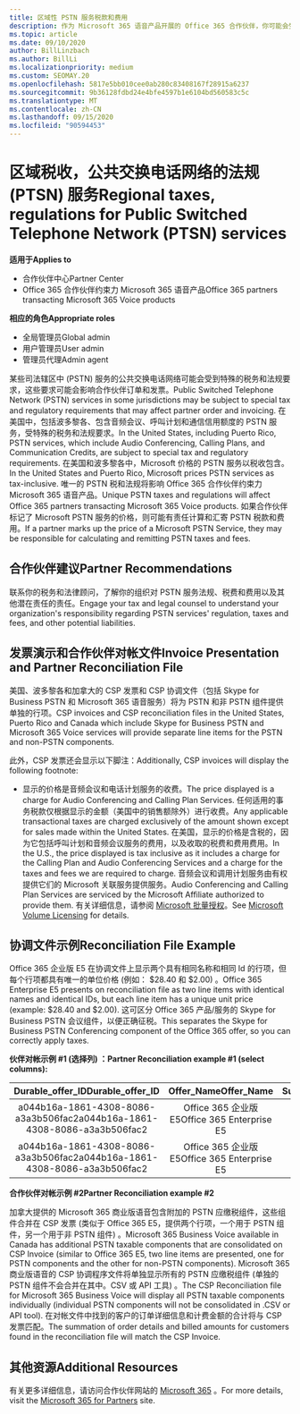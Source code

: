 ```yaml
---
title: 区域性 PSTN 服务税款和费用
description: 作为 Microsoft 365 语音产品开展的 Office 365 合作伙伴，你可能会受到 PSTN 服务的区域性、费用或法规要求。
ms.topic: article
ms.date: 09/10/2020
author: BillLinzbach
ms.author: BillLi
ms.localizationpriority: medium
ms.custom: SEOMAY.20
ms.openlocfilehash: 5817e5bb010cee0ab280c83408167f28915a6237
ms.sourcegitcommit: 9b36128fdbd24e4bfe4597b1e6104bd560583c5c
ms.translationtype: MT
ms.contentlocale: zh-CN
ms.lasthandoff: 09/15/2020
ms.locfileid: "90594453"
---
```

# <a name="regional-taxes-regulations-for-public-switched-telephone-network-ptsn-services"></a><span data-ttu-id="dcd09-103">区域税收，公共交换电话网络的法规 (PTSN) 服务</span><span class="sxs-lookup"><span data-stu-id="dcd09-103">Regional taxes, regulations for Public Switched Telephone Network (PTSN) services</span></span>

<span data-ttu-id="dcd09-104">**适用于**</span><span class="sxs-lookup"><span data-stu-id="dcd09-104">**Applies to**</span></span>

- <span data-ttu-id="dcd09-105">合作伙伴中心</span><span class="sxs-lookup"><span data-stu-id="dcd09-105">Partner Center</span></span>
- <span data-ttu-id="dcd09-106">Office 365 合作伙伴约束力 Microsoft 365 语音产品</span><span class="sxs-lookup"><span data-stu-id="dcd09-106">Office 365 partners transacting Microsoft 365 Voice products</span></span>

<span data-ttu-id="dcd09-107">**相应的角色**</span><span class="sxs-lookup"><span data-stu-id="dcd09-107">**Appropriate roles**</span></span>
-    <span data-ttu-id="dcd09-108">全局管理员</span><span class="sxs-lookup"><span data-stu-id="dcd09-108">Global admin</span></span>
-    <span data-ttu-id="dcd09-109">用户管理员</span><span class="sxs-lookup"><span data-stu-id="dcd09-109">User admin</span></span>
-    <span data-ttu-id="dcd09-110">管理员代理</span><span class="sxs-lookup"><span data-stu-id="dcd09-110">Admin agent</span></span>

<span data-ttu-id="dcd09-111">某些司法辖区中 (PSTN) 服务的公共交换电话网络可能会受到特殊的税务和法规要求，这些要求可能会影响合作伙伴订单和发票。</span><span class="sxs-lookup"><span data-stu-id="dcd09-111">Public Switched Telephone Network (PSTN) services in some jurisdictions may be subject to special tax and regulatory requirements that may affect partner order and invoicing.</span></span> <span data-ttu-id="dcd09-112">在美国中，包括波多黎各、包含音频会议、呼叫计划和通信信用额度的 PSTN 服务，受特殊的税务和法规要求。</span><span class="sxs-lookup"><span data-stu-id="dcd09-112">In the United States, including Puerto Rico, PSTN services, which include Audio Conferencing, Calling Plans, and Communication Credits, are subject to special tax and regulatory requirements.</span></span> <span data-ttu-id="dcd09-113">在美国和波多黎各中，Microsoft 价格的 PSTN 服务以税收包含。</span><span class="sxs-lookup"><span data-stu-id="dcd09-113">In the United States and Puerto Rico, Microsoft prices PSTN services as tax-inclusive.</span></span>  <span data-ttu-id="dcd09-114">唯一的 PSTN 税和法规将影响 Office 365 合作伙伴约束力 Microsoft 365 语音产品。</span><span class="sxs-lookup"><span data-stu-id="dcd09-114">Unique PSTN taxes and regulations will affect Office 365 partners transacting Microsoft 365 Voice products.</span></span>  <span data-ttu-id="dcd09-115">如果合作伙伴标记了 Microsoft PSTN 服务的价格，则可能有责任计算和汇寄 PSTN 税款和费用。</span><span class="sxs-lookup"><span data-stu-id="dcd09-115">If a partner marks up the price of a Microsoft PSTN Service, they may be responsible for calculating and remitting PSTN taxes and fees.</span></span>

## <a name="partner-recommendations"></a><span data-ttu-id="dcd09-116">合作伙伴建议</span><span class="sxs-lookup"><span data-stu-id="dcd09-116">Partner Recommendations</span></span>

<span data-ttu-id="dcd09-117">联系你的税务和法律顾问，了解你的组织对 PSTN 服务法规、税费和费用以及其他潜在责任的责任。</span><span class="sxs-lookup"><span data-stu-id="dcd09-117">Engage your tax and legal counsel to understand your organization's responsibility regarding PSTN services' regulation, taxes and fees, and other potential liabilities.</span></span>

## <a name="invoice-presentation-and-partner-reconciliation-file"></a><span data-ttu-id="dcd09-118">发票演示和合作伙伴对帐文件</span><span class="sxs-lookup"><span data-stu-id="dcd09-118">Invoice Presentation and Partner Reconciliation File</span></span>

<span data-ttu-id="dcd09-119">美国、波多黎各和加拿大的 CSP 发票和 CSP 协调文件（包括 Skype for Business PSTN 和 Microsoft 365 语音服务）将为 PSTN 和非 PSTN 组件提供单独的行项。</span><span class="sxs-lookup"><span data-stu-id="dcd09-119">CSP invoices and CSP reconciliation files in the United States, Puerto Rico and Canada which include Skype for Business PSTN and Microsoft 365 Voice services will provide separate line items for the PSTN and non-PSTN components.</span></span>

<span data-ttu-id="dcd09-120">此外，CSP 发票还会显示以下脚注：</span><span class="sxs-lookup"><span data-stu-id="dcd09-120">Additionally, CSP invoices will display the following footnote:</span></span>

* <span data-ttu-id="dcd09-121">显示的价格是音频会议和电话计划服务的收费。</span><span class="sxs-lookup"><span data-stu-id="dcd09-121">The price displayed is a charge for Audio Conferencing and Calling Plan Services.</span></span>  <span data-ttu-id="dcd09-122">任何适用的事务税款仅根据显示的金额（美国中的销售额除外）进行收费。</span><span class="sxs-lookup"><span data-stu-id="dcd09-122">Any applicable transactional taxes are charged exclusively of the amount shown except for sales made within the United States.</span></span>  <span data-ttu-id="dcd09-123">在美国，显示的价格是含税的，因为它包括呼叫计划和音频会议服务的费用，以及收取的税费和费用费用。</span><span class="sxs-lookup"><span data-stu-id="dcd09-123">In the U.S., the price displayed is tax inclusive as it includes a charge for the Calling Plan and Audio Conferencing Services and a charge for the taxes and fees we are required to charge.</span></span>  <span data-ttu-id="dcd09-124">音频会议和调用计划服务由有权提供它们的 Microsoft 关联服务提供服务。</span><span class="sxs-lookup"><span data-stu-id="dcd09-124">Audio Conferencing and Calling Plan Services are serviced by the Microsoft Affiliate authorized to provide them.</span></span>  <span data-ttu-id="dcd09-125">有关详细信息，请参阅 [Microsoft 批量授权](https://go.microsoft.com/fwlink/?LinkId=690247)。</span><span class="sxs-lookup"><span data-stu-id="dcd09-125">See [Microsoft Volume Licensing](https://go.microsoft.com/fwlink/?LinkId=690247) for details.</span></span>

## <a name="reconciliation-file-example"></a><span data-ttu-id="dcd09-126">协调文件示例</span><span class="sxs-lookup"><span data-stu-id="dcd09-126">Reconciliation File Example</span></span>

<span data-ttu-id="dcd09-127">Office 365 企业版 E5 在协调文件上显示两个具有相同名称和相同 Id 的行项，但每个行项都具有唯一的单位价格 (例如： $28.40 和 $2.00) 。</span><span class="sxs-lookup"><span data-stu-id="dcd09-127">Office 365 Enterprise E5 presents on reconciliation file as two line items with identical names and identical IDs, but each line item has a unique unit price (example: $28.40 and $2.00).</span></span> <span data-ttu-id="dcd09-128">这可区分 Office 365 产品/服务的 Skype for Business PSTN 会议组件，以便正确征税。</span><span class="sxs-lookup"><span data-stu-id="dcd09-128">This separates the Skype for Business PSTN Conferencing component of the Office 365 offer, so you can correctly apply taxes.</span></span>

<span data-ttu-id="dcd09-129">**伙伴对帐示例 #1 (选择列) ：**</span><span class="sxs-lookup"><span data-stu-id="dcd09-129">**Partner Reconciliation example #1 (select columns):**</span></span>

|<span data-ttu-id="dcd09-130">**Durable_offer_ID**</span><span class="sxs-lookup"><span data-stu-id="dcd09-130">**Durable_offer_ID**</span></span>|<span data-ttu-id="dcd09-131">**Offer_Name**</span><span class="sxs-lookup"><span data-stu-id="dcd09-131">**Offer_Name**</span></span>|<span data-ttu-id="dcd09-132">**Subscription_Start_Date**</span><span class="sxs-lookup"><span data-stu-id="dcd09-132">**Subscription_Start_Date**</span></span>|<span data-ttu-id="dcd09-133">**Subscription_End_Date**</span><span class="sxs-lookup"><span data-stu-id="dcd09-133">**Subscription_End_Date**</span></span>|<span data-ttu-id="dcd09-134">**Charge_Start_Date**</span><span class="sxs-lookup"><span data-stu-id="dcd09-134">**Charge_Start_Date**</span></span>|<span data-ttu-id="dcd09-135">**Charge_End_Date**</span><span class="sxs-lookup"><span data-stu-id="dcd09-135">**Charge_End_Date**</span></span>|<span data-ttu-id="dcd09-136">**Charge_Type**</span><span class="sxs-lookup"><span data-stu-id="dcd09-136">**Charge_Type**</span></span>|<span data-ttu-id="dcd09-137">**Unit_Price**</span><span class="sxs-lookup"><span data-stu-id="dcd09-137">**Unit_Price**</span></span>|
|:----:|:----:|:----:|:----:|:----:|:----:|:----:|:----:|
|<span data-ttu-id="dcd09-138">a044b16a-1861-4308-8086-a3a3b506fac2</span><span class="sxs-lookup"><span data-stu-id="dcd09-138">a044b16a-1861-4308-8086-a3a3b506fac2</span></span>   |<span data-ttu-id="dcd09-139">Office 365 企业版 E5</span><span class="sxs-lookup"><span data-stu-id="dcd09-139">Office 365 Enterprise E5</span></span>   |<span data-ttu-id="dcd09-140">8/10/2019 0:00</span><span class="sxs-lookup"><span data-stu-id="dcd09-140">8/10/2019 0:00</span></span>   |<span data-ttu-id="dcd09-141">8/11/2019 0:00</span><span class="sxs-lookup"><span data-stu-id="dcd09-141">8/11/2019 0:00</span></span>   |<span data-ttu-id="dcd09-142">8/11/2019 0:00</span><span class="sxs-lookup"><span data-stu-id="dcd09-142">8/11/2019 0:00</span></span>|<span data-ttu-id="dcd09-143">9/10/2019 0:00</span><span class="sxs-lookup"><span data-stu-id="dcd09-143">9/10/2019 0:00</span></span>   |<span data-ttu-id="dcd09-144">周期费用</span><span class="sxs-lookup"><span data-stu-id="dcd09-144">Cycle fee</span></span>   |<span data-ttu-id="dcd09-145">28.40</span><span class="sxs-lookup"><span data-stu-id="dcd09-145">28.40</span></span>   |
|<span data-ttu-id="dcd09-146">a044b16a-1861-4308-8086-a3a3b506fac2</span><span class="sxs-lookup"><span data-stu-id="dcd09-146">a044b16a-1861-4308-8086-a3a3b506fac2</span></span>   |<span data-ttu-id="dcd09-147">Office 365 企业版 E5</span><span class="sxs-lookup"><span data-stu-id="dcd09-147">Office 365 Enterprise E5</span></span>   |<span data-ttu-id="dcd09-148">8/10/2019 0:00</span><span class="sxs-lookup"><span data-stu-id="dcd09-148">8/10/2019 0:00</span></span>   |<span data-ttu-id="dcd09-149">8/11/2019 0:00</span><span class="sxs-lookup"><span data-stu-id="dcd09-149">8/11/2019 0:00</span></span>   |<span data-ttu-id="dcd09-150">8/11/2019 0:00</span><span class="sxs-lookup"><span data-stu-id="dcd09-150">8/11/2019 0:00</span></span>   |<span data-ttu-id="dcd09-151">9/10/2019 0:00</span><span class="sxs-lookup"><span data-stu-id="dcd09-151">9/10/2019 0:00</span></span>   |<span data-ttu-id="dcd09-152">周期费用</span><span class="sxs-lookup"><span data-stu-id="dcd09-152">Cycle fee</span></span>   |<span data-ttu-id="dcd09-153">2.00</span><span class="sxs-lookup"><span data-stu-id="dcd09-153">2.00</span></span>   |

<span data-ttu-id="dcd09-154">**合作伙伴对帐示例 #2**</span><span class="sxs-lookup"><span data-stu-id="dcd09-154">**Partner Reconciliation example #2**</span></span>

<span data-ttu-id="dcd09-155">加拿大提供的 Microsoft 365 商业版语音包含附加的 PSTN 应缴税组件，这些组件合并在 CSP 发票 (类似于 Office 365 E5，提供两个行项，一个用于 PSTN 组件，另一个用于非 PSTN 组件) 。</span><span class="sxs-lookup"><span data-stu-id="dcd09-155">Microsoft 365 Business Voice available in Canada has additional PSTN taxable components that are consolidated on CSP Invoice (similar to Office 365 E5, two line items are presented, one for PSTN components and the other for non-PSTN components).</span></span>  <span data-ttu-id="dcd09-156">Microsoft 365 商业版语音的 CSP 协调程序文件将单独显示所有的 PSTN 应缴税组件 (单独的 PSTN 组件不会合并在其中。CSV 或 API 工具) 。</span><span class="sxs-lookup"><span data-stu-id="dcd09-156">The CSP Reconciliation file for Microsoft 365 Business Voice will display all PSTN taxable components individually (individual PSTN components will not be consolidated in .CSV or API tool).</span></span>  <span data-ttu-id="dcd09-157">在对帐文件中找到的客户的订单详细信息和计费金额的合计将与 CSP 发票匹配。</span><span class="sxs-lookup"><span data-stu-id="dcd09-157">The summation of order details and billed amounts for customers found in the reconciliation file will match the CSP Invoice.</span></span>

## <a name="additional-resources"></a><span data-ttu-id="dcd09-158">其他资源</span><span class="sxs-lookup"><span data-stu-id="dcd09-158">Additional Resources</span></span>
<span data-ttu-id="dcd09-159">有关更多详细信息，请访问合作伙伴网站的 [Microsoft 365](https://www.microsoft.com/microsoft-365/partners/) 。</span><span class="sxs-lookup"><span data-stu-id="dcd09-159">For more details, visit the [Microsoft 365 for Partners](https://www.microsoft.com/microsoft-365/partners/) site.</span></span>

